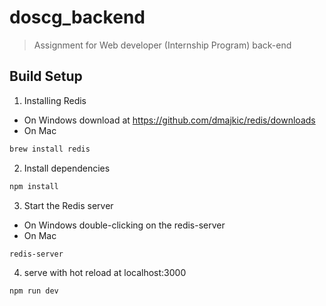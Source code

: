 # doscg_backend

> Assignment for Web developer (Internship Program) back-end

## Build Setup

1. Installing Redis
- On Windows download at <https://github.com/dmajkic/redis/downloads>
- On Mac
``` bash
brew install redis
```
2. Install dependencies
``` bash
npm install
```
3. Start the Redis server
- On Windows double-clicking on the redis-server
- On Mac
``` bash
redis-server
```
4. serve with hot reload at localhost:3000
``` bash
npm run dev
```
